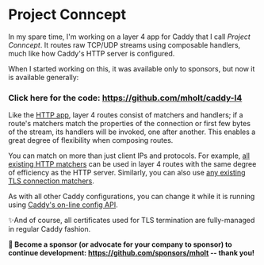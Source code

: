 Project Conncept
================

In my spare time, I'm working on a layer 4 app for Caddy that I call *Project Conncept*. It routes raw TCP/UDP streams using composable handlers, much like how Caddy's HTTP server is configured.

When I started working on this, it was available only to sponsors, but now it is available generally:

### Click here for the code: https://github.com/mholt/caddy-l4

Like the [HTTP app](https://caddyserver.com/docs/modules/http#servers/routes), layer 4 routes consist of matchers and handlers; if a route's matchers match the properties of the connection or first few bytes of the stream, its handlers will be invoked, one after another. This enables a great degree of flexibility when composing routes.

You can match on more than just client IPs and protocols. For example, [all existing HTTP matchers](https://caddyserver.com/docs/json/apps/http/servers/routes/match/) can be used in layer 4 routes with the same degree of efficiency as the HTTP server. Similarly, you can also use [any existing TLS connection matchers](https://caddyserver.com/docs/json/apps/http/servers/tls_connection_policies/match/).

As with all other Caddy configurations, you can change it while it is running using [Caddy's on-line config API](https://caddyserver.com/docs/api).

✨And of course, all certificates used for TLS termination are fully-managed in regular Caddy fashion.

**💚 Become a sponsor (or advocate for your company to sponsor) to continue development: https://github.com/sponsors/mholt -- thank you!**
